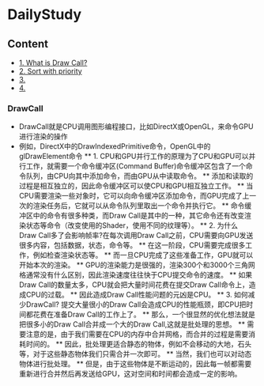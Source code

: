 # DailyStudy
## Content
<!-- vim-markdown-toc GFM -->
* [1. What is Draw Call?](#DrawCall)
* [2. Sort with priority](#SortWithPriority)
* [3.](#3.)
* [4.](#4.)
<!-- vim-markdown-toc -->
### DrawCall
* DrawCall就是CPU调用图形编程接口，比如DirectX或OpenGL，来命令GPU进行渲染的操作
* 例如，DirectX中的DrawIndexedPrimitive命令，OpenGL中的glDrawElement命令
  ** 1. CPU和GPU并行工作的原理为了CPU和GPU可以并行工作，就需要一个命令缓冲区(Command Buffer)命令缓冲区包含了一个命令队列，由CPU向其中添加命令，而由GPU从中读取命令。
  ** 添加和读取的过程是相互独立的，因此命令缓冲区可以使CPU和GPU相互独立工作。
  ** 当CPU需要渲染一些对象时，它可以向命令缓冲区添加命令，而GPU完成了上一次的渲染任务后，它就可以从命令队列里取出一个命令并执行它。
  ** 命令缓冲区中的命令有很多种类，而Draw Call是其中的一种，其它命令还有改变渲染状态等命令（改变使用的Shader，使用不同的纹理等）。
  ** 2. 为什么 Draw Call多了会影响帧率?在每次调用Draw Call之前，CPU需要向GPU发送很多内容，包括数据，状态，命令等。
  ** 在这一阶段，CPU需要完成很多工作，例如检查渲染状态等。
  ** 而一旦CPU完成了这些准备工作，GPU就可以开始本次的渲染。
  ** GPU的渲染能力是很强的，渲染300个和3000个三角网格通常没有什么区别，因此渲染速度往往快于CPU提交命令的速度。
  ** 如果Draw Call的数量太多，CPU就会把大量时间花费在提交Draw Call命令上，造成CPU的过载。
  ** 因此造成Draw Call性能问题的元凶是CPU。
  ** 3. 如何减少DrawCall? 提交大量很小的Draw Call会造成CPU的性能瓶颈，即CPU把时间都花费在准备Draw Call的工作上了。
  ** 那么，一个很显然的优化想法就是把很多小的Draw Call合并成一个大的Draw Call,这就是批处理的思想。
  ** 需要注意的是，由于我们需要在CPU的内存中合并网格，而合并的过程是需要消耗时间的。
  ** 因此，批处理更适合静态的物体，例如不会移动的大地，石头等，对于这些静态物体我们只需合并一次即可。
  ** 当然，我们也可以对动态物体进行批处理。
  ** 但是，由于这些物体是不断运动的，因此每一帧都需要重新进行合并然后再发送给GPU，这对空间和时间都会造成一定的影响。

